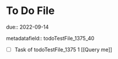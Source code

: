 # To Do File

due:: 2022-09-14

metadatafield:: todoTestFile_1375_40

- [ ] Task of todoTestFile_1375 1 [[Query me]]
